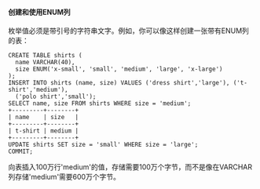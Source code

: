 #### 创建和使用ENUM列

枚举值必须是带引号的字符串文字。例如，你可以像这样创建一张带有ENUM列的表：

```
CREATE TABLE shirts (
  name VARCHAR(40),
  size ENUM('x-small', 'small', 'medium', 'large', 'x-large')
);
INSERT INTO shirts (name, size) VALUES ('dress shirt','large'), ('t-shirt','medium'),
  ('polo shirt','small');
SELECT name, size FROM shirts WHERE size = 'medium';
+---------+--------+
| name    | size   |
+---------+--------+
| t-shirt | medium |
+---------+--------+
UPDATE shirts SET size = 'small' WHERE size = 'large';
COMMIT;
```

向表插入100万行'medium'的值，存储需要100万个字节，而不是像在VARCHAR列存储'medium'需要600万个字节。
